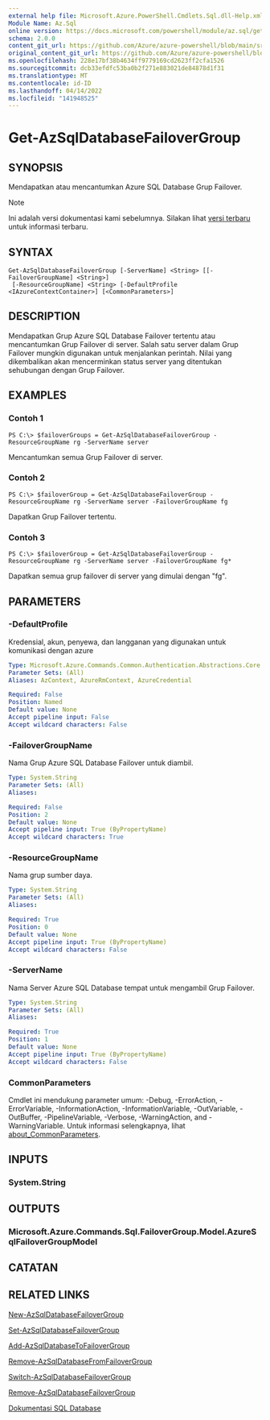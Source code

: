 ```yaml
---
external help file: Microsoft.Azure.PowerShell.Cmdlets.Sql.dll-Help.xml
Module Name: Az.Sql
online version: https://docs.microsoft.com/powershell/module/az.sql/get-azsqldatabasefailovergroup
schema: 2.0.0
content_git_url: https://github.com/Azure/azure-powershell/blob/main/src/Sql/Sql/help/Get-AzSqlDatabaseFailoverGroup.md
original_content_git_url: https://github.com/Azure/azure-powershell/blob/main/src/Sql/Sql/help/Get-AzSqlDatabaseFailoverGroup.md
ms.openlocfilehash: 228e17bf38b4634ff9779169cd2623ff2cfa1526
ms.sourcegitcommit: dcb33efdfc53ba0b2f271e883021de84878d1f31
ms.translationtype: MT
ms.contentlocale: id-ID
ms.lasthandoff: 04/14/2022
ms.locfileid: "141948525"
---
```

# Get-AzSqlDatabaseFailoverGroup

## SYNOPSIS
Mendapatkan atau mencantumkan Azure SQL Database Grup Failover.

> [!NOTE]
>Ini adalah versi dokumentasi kami sebelumnya. Silakan lihat [versi terbaru](/powershell/module/az.sql/get-azsqldatabasefailovergroup) untuk informasi terbaru.

## SYNTAX

```
Get-AzSqlDatabaseFailoverGroup [-ServerName] <String> [[-FailoverGroupName] <String>]
 [-ResourceGroupName] <String> [-DefaultProfile <IAzureContextContainer>] [<CommonParameters>]
```

## DESCRIPTION
Mendapatkan Grup Azure SQL Database Failover tertentu atau mencantumkan Grup Failover di server.
Salah satu server dalam Grup Failover mungkin digunakan untuk menjalankan perintah. Nilai yang dikembalikan akan mencerminkan status server yang ditentukan sehubungan dengan Grup Failover.

## EXAMPLES

### Contoh 1
```
PS C:\> $failoverGroups = Get-AzSqlDatabaseFailoverGroup -ResourceGroupName rg -ServerName server
```

Mencantumkan semua Grup Failover di server.

### Contoh 2
```
PS C:\> $failoverGroup = Get-AzSqlDatabaseFailoverGroup -ResourceGroupName rg -ServerName server -FailoverGroupName fg
```

Dapatkan Grup Failover tertentu.

### Contoh 3
```
PS C:\> $failoverGroup = Get-AzSqlDatabaseFailoverGroup -ResourceGroupName rg -ServerName server -FailoverGroupName fg*
```

Dapatkan semua grup failover di server yang dimulai dengan "fg".

## PARAMETERS

### -DefaultProfile
Kredensial, akun, penyewa, dan langganan yang digunakan untuk komunikasi dengan azure

```yaml
Type: Microsoft.Azure.Commands.Common.Authentication.Abstractions.Core.IAzureContextContainer
Parameter Sets: (All)
Aliases: AzContext, AzureRmContext, AzureCredential

Required: False
Position: Named
Default value: None
Accept pipeline input: False
Accept wildcard characters: False
```

### -FailoverGroupName
Nama Grup Azure SQL Database Failover untuk diambil.

```yaml
Type: System.String
Parameter Sets: (All)
Aliases:

Required: False
Position: 2
Default value: None
Accept pipeline input: True (ByPropertyName)
Accept wildcard characters: True
```

### -ResourceGroupName
Nama grup sumber daya.

```yaml
Type: System.String
Parameter Sets: (All)
Aliases:

Required: True
Position: 0
Default value: None
Accept pipeline input: True (ByPropertyName)
Accept wildcard characters: False
```

### -ServerName
Nama Server Azure SQL Database tempat untuk mengambil Grup Failover.

```yaml
Type: System.String
Parameter Sets: (All)
Aliases:

Required: True
Position: 1
Default value: None
Accept pipeline input: True (ByPropertyName)
Accept wildcard characters: False
```

### CommonParameters
Cmdlet ini mendukung parameter umum: -Debug, -ErrorAction, -ErrorVariable, -InformationAction, -InformationVariable, -OutVariable, -OutBuffer, -PipelineVariable, -Verbose, -WarningAction, and -WarningVariable. Untuk informasi selengkapnya, lihat [about_CommonParameters](http://go.microsoft.com/fwlink/?LinkID=113216).

## INPUTS

### System.String

## OUTPUTS

### Microsoft.Azure.Commands.Sql.FailoverGroup.Model.AzureSqlFailoverGroupModel

## CATATAN

## RELATED LINKS

[New-AzSqlDatabaseFailoverGroup](./New-AzSqlDatabaseFailoverGroup.md)

[Set-AzSqlDatabaseFailoverGroup](./Set-AzSqlDatabaseFailoverGroup.md)

[Add-AzSqlDatabaseToFailoverGroup](./Add-AzSqlDatabaseToFailoverGroup.md)

[Remove-AzSqlDatabaseFromFailoverGroup](./Remove-AzSqlDatabaseFromFailoverGroup.md)

[Switch-AzSqlDatabaseFailoverGroup](./Switch-AzSqlDatabaseFailoverGroup.md)

[Remove-AzSqlDatabaseFailoverGroup](./Remove-AzSqlDatabaseFailoverGroup.md)

[Dokumentasi SQL Database](https://docs.microsoft.com/azure/sql-database/)
